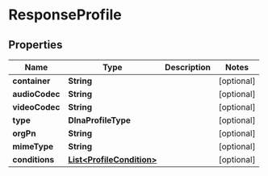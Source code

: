 

# ResponseProfile


## Properties

| Name | Type | Description | Notes |
|------------ | ------------- | ------------- | -------------|
|**container** | **String** |  |  [optional] |
|**audioCodec** | **String** |  |  [optional] |
|**videoCodec** | **String** |  |  [optional] |
|**type** | **DlnaProfileType** |  |  [optional] |
|**orgPn** | **String** |  |  [optional] |
|**mimeType** | **String** |  |  [optional] |
|**conditions** | [**List&lt;ProfileCondition&gt;**](ProfileCondition.md) |  |  [optional] |



